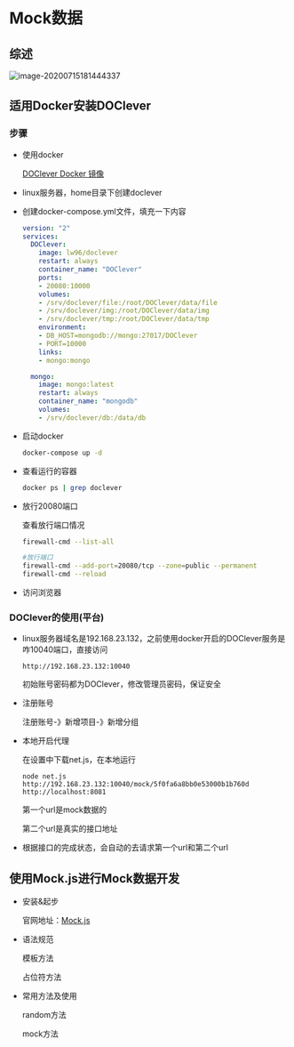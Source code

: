 # Mock数据



## 综述

![image-20200715181444337](http://image.lanbling.com/md/image-20200715181444337.png)



## 适用Docker安装DOClever

### 步骤

- 使用docker

  [DOClever Docker 镜像](https://github.com/sx1989827/DOClever/tree/master/docker)

- linux服务器，home目录下创建doclever

- 创建docker-compose.yml文件，填充一下内容

  ```yaml
  version: "2"
  services:
    DOClever:
      image: lw96/doclever
      restart: always
      container_name: "DOClever"
      ports:
      - 20080:10000
      volumes:
      - /srv/doclever/file:/root/DOClever/data/file
      - /srv/doclever/img:/root/DOClever/data/img
      - /srv/doclever/tmp:/root/DOClever/data/tmp
      environment:
      - DB_HOST=mongodb://mongo:27017/DOClever
      - PORT=10000
      links:
      - mongo:mongo
  
    mongo:
      image: mongo:latest
      restart: always
      container_name: "mongodb"
      volumes:
      - /srv/doclever/db:/data/db
  ```

- 启动docker

  ```bash
  docker-compose up -d
  ```

- 查看运行的容器

  ```bash
  docker ps | grep doclever
  ```

- 放行20080端口

  查看放行端口情况

  ```bash
  firewall-cmd --list-all
  ```

  ```bash
  #放行端口
  firewall-cmd --add-port=20080/tcp --zone=public --permanent
  firewall-cmd --reload
  ```

- 访问浏览器



### DOClever的使用(平台)

- linux服务器域名是192.168.23.132，之前使用docker开启的DOClever服务是咋10040端口，直接访问

  ```
  http://192.168.23.132:10040
  ```

  初始账号密码都为DOClever，修改管理员密码，保证安全

- 注册账号

  注册账号-》新增项目-》新增分组

- 本地开启代理

  在设置中下载net.js，在本地运行

  ```
  node net.js http://192.168.23.132:10040/mock/5f0fa6a8bb0e53000b1b760d http://localhost:8081
  ```

  第一个url是mock数据的

  第二个url是真实的接口地址

- 根据接口的完成状态，会自动的去请求第一个url和第二个url





## 使用Mock.js进行Mock数据开发

- 安装&起步

  官网地址：[Mock.js](http://mockjs.com/)

- 语法规范

  模板方法

  占位符方法

- 常用方法及使用

  random方法

  mock方法